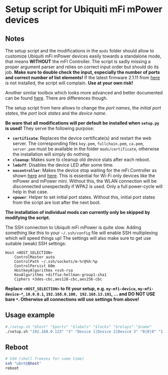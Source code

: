 # Setup script for Ubiquiti mFi mPower devices

## Notes

The setup script and the modifications in the `mods` folder should allow to customize Ubiquiti mFi mPower devices easily towards a standalone mode, that means **WITHOUT** the mFI Controller. The script is sadly missing a proper argument parser and relies on correct input order but should do its job. **Make sure to double check the input, especially the number of ports and correct number of list elements!** If the latest firmware 2.1.11 from [here](https://www.ui.com/download/mfi/mpower) is not installed, the script will complain. **Use at your own risk!**

Another similar toolbox which looks more advanced and better documented can be found [here](https://github.com/magcode/mpower-tools). There are differences though.

The setup script from here allows to change the _port names_, the _initial port states_, the _port lock states_ and the _device name_.

**Be ware that all modifications will per default be installed when `setup.py` is used!** They serve the following purpose:

- **`certificate`**: Replaces the device certificate(s) and restart the web server. The corresponding files `key.pem`, `fullchain.pem`, `ca.pem`, `server.pem` must be available in the folder `mods/certificate`, otherwise the installation will simply do nothing.
- **`cleanup`**: Makes sure to cleanup old device stats after each reboot.
- **`ledoff`**: Disables the device LED after some time.
- **`nocontroller`**: Makes the device stop waiting for the mFi Controller as shown [here](https://github.com/magcode/mpower-tools/tree/master/nocontroller) and [here](https://community.ui.com/questions/mPower-default-outlet-state-on-boot-no-controller/390e5e67-44e8-4f94-a914-77d32380d6d1). This is essential for Wi-Fi only devices like the mPower and mPower mini. Without this, the WLAN connection will be disconnected unexpectedly if WPA2 is used. Only a full power-cycle will help in that case.
- **`vpower`**: Helper to set initial port states. Without this, initial port states from the script are lost after the next boot.

**The installation of individual mods can currently only be skipped by modifying the script.**

The SSH connection to Ubiquiti mFi mPower is quite slow. Adding something like this to your `~/.ssh/config` file will enable SSH multiplexing which will speed things up! The settings will also make sure to get use suitable (weak) SSH settings:

```ssh
Host <HOST_SELECTION>
    ControlMaster auto
    ControlPath ~/.ssh/sockets/m-%r@%h:%p
    ControlPersist 60m
    HostkeyAlgorithms +ssh-rsa
    KexAlgorithms +diffie-hellman-group1-sha1
    Ciphers +3des-cbc,aes128-cbc,aes256-cbc
```

**Replace `<HOST_SELECTION>` to fit your setup, e.g. `my-mfi-device`, `my-mfi-device-*`, `10.0.0.1`, `192.168.0.100, 192.168.13.101`, ... and DO NOT USE bare `*`. Otherwise all connections will use settings from above!**

## Usage example

```bash
#./setup.sh "$host" "$ports" "$labels" "$locks" "$relays" "$name"
./setup.sh "192.168.0.123" "3" "Device 1|Device 2|Device 3" "0|0|0" "1|1|1" "my-mfi-device"
```

## Reboot

```bash
# SSH (shell freezes for some time)
ssh "ubnt@$host"
reboot
```
